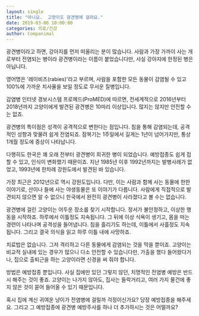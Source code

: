 ```yaml
---
layout: single
title: "아니요.  고양이도 광견병에 걸려요."
date: 2019-03-06 10:00:00
categories: 의료/건강
author: Companimal
---
```


광견병이라고 하면, 강아지를 먼저 떠올리는 분이 많습니다. 사람과 가장 가까이 사는 개로부터 전염되는 병이라 광견병이라는 이름이 붙었습니다만, 사실 강아지에 한정된 병은 아닙니다.

영어명은 '레이비즈(rabies)'라고 부르며, 사람을 포함한 모든 동물이 감염될 수 있고 100%에 가까운 치사율을 보일 정도로 무서운 질병입니다.

감염병 인터넷 경보시스템 프로메드(ProMED)에 따르면, 전세계적으로 2016년부터 2018년까지 고양이에게 발견된 광견병은 10마리 이상입니다. 많지는 않지만 안전할 수는 없죠.

광견병의 특이점은 성격이 공격적으로 변한다는 점입니다. 침을 통해 감염되는데, 공격적인 성향과 맞물려 쉽게 전염되죠. 잠복기는 1주일에서 길게는 1년이 넘어가지만, 통상 1개월 정도에 증상이 나타납니다.

다행히도 한국은 꽤 오래 전부터 광견병이 희귀한 병이 되었습니다. 예방접종도 쉽게 접할 수 있고, 인식이 변화했기 때문이죠. 지난 1985년 이후 1992년까지는 발병사례가 없었고, 1993년에 한차례 강원도에서 발견된 바 있습니다.

가장 최근은 2012년으로 역시 강원도입니다. 다만, 이는 사람과 함께 사는 동물에 한한 이야기로, 산이나 들에 사는 야생동물은 또 이야기가 다릅니다. 사람에게 직접적으로 발견되지 않으면 알 수 없으니 한국에서 완전히 광견병이 사라졌다고 볼 수는 없습니다.

광견병에 걸린 고양이는 어두운 장소를 찾기 시작합니다. 정서가 불안정하고, 이상한 행동을 시작하죠. 하루에서 이틀정도 지속됩니다. 그 뒤에 이상 식욕이 생기고, 몸을 떠는 경련이 나타나며 공격성을 들어냅니다. 침을 흘리기도 하는데, 이틀에서 사흘정도 지속됩니다. 그리고 결국 의식을 읽고 하루 이틀 내에 사망하죠.

치료법은 없습니다. 그저 격리하고 다른 동물에게 감염되는 것을 막을 뿐이죠. 고양이는 비교적 실내에 있는 경우가 많으니 다소 안전할 수 있습니다만, 가출을 했다 들어왔다거나, 집으로 출퇴근을 하는 고양이라면 신경을 써 줘야 합니다.

방법은 예방접종 뿐입니다. 사실 집에만 있던 그렇지 않던, 치명적인 전염병 예방은 반드시 해주는 것이 좋죠. 고양이는 나가지 않아도, 집사는 들락거리고, 여러 가지 물건에 좋지 않은 것이 묻어 들어올 수 있기 때문입니다.

혹시 집에 계신 귀여운 냥이가 전염병에 걸릴까 걱정이신가요? 당장 예방접종을 해주세요. 그리고 그 예방접종에 광견병 예방주사를 하나 더 추가하시는 것은 어떨까요?
